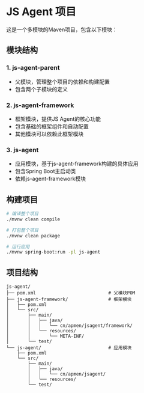 # JS Agent 项目

这是一个多模块的Maven项目，包含以下模块：

## 模块结构

### 1. js-agent-parent
- 父模块，管理整个项目的依赖和构建配置
- 包含两个子模块的定义

### 2. js-agent-framework
- 框架模块，提供JS Agent的核心功能
- 包含基础的框架组件和自动配置
- 其他模块可以依赖此框架模块

### 3. js-agent
- 应用模块，基于js-agent-framework构建的具体应用
- 包含Spring Boot主启动类
- 依赖js-agent-framework模块

## 构建项目

```bash
# 编译整个项目
./mvnw clean compile

# 打包整个项目
./mvnw clean package

# 运行应用
./mvnw spring-boot:run -pl js-agent
```

## 项目结构

```
js-agent/
├── pom.xml                           # 父模块POM
├── js-agent-framework/               # 框架模块
│   ├── pom.xml
│   └── src/
│       ├── main/
│       │   ├── java/
│       │   │   └── cn/apmen/jsagent/framework/
│       │   └── resources/
│       │       └── META-INF/
│       └── test/
└── js-agent/                         # 应用模块
    ├── pom.xml
    └── src/
        ├── main/
        │   ├── java/
        │   │   └── cn/apmen/jsagent/
        │   └── resources/
        └── test/
```